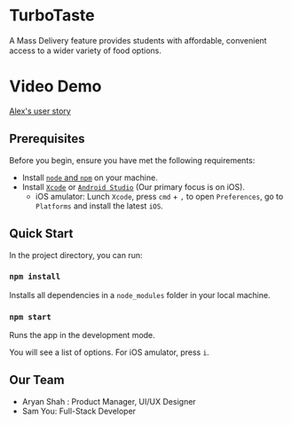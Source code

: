 # TurboTaste

A Mass Delivery feature provides students with aﬀordable, convenient access to a wider variety of food options.

# Video Demo
[Alex's user story](https://drive.google.com/file/d/1wr_M9mue9oyAhsxRYAwl82aOxHgNWMWC/view)

## Prerequisites

Before you begin, ensure you have met the following requirements:

- Install [`node` and `npm`](https://docs.npmjs.com/downloading-and-installing-node-js-and-npm) on your machine.
- Install [`Xcode`](https://apps.apple.com/us/app/xcode/id497799835?mt=12/) or [`Android Studio`](https://developer.android.com/studio/install) (Our primary focus is on iOS).
  - iOS amulator: Lunch `Xcode`, press `cmd` + `,` to open `Preferences`, go to `Platforms` and install the latest `iOS`.

## Quick Start

In the project directory, you can run:

### `npm install`

Installs all dependencies in a `node_modules` folder in your local machine.

### `npm start`

Runs the app in the development mode.

You will see a list of options.
For iOS amulator, press `i`.

## Our Team

- Aryan Shah : Product Manager, UI/UX Designer
- Sam You: Full-Stack Developer
